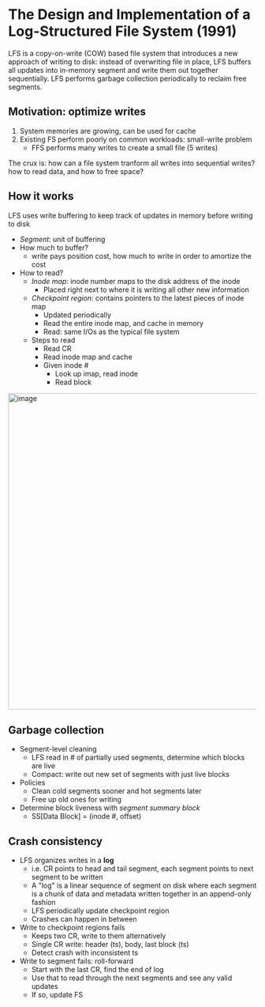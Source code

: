 # The Design and Implementation of a Log-Structured File System (1991) 
LFS is a copy-on-write (COW) based file system that introduces a new approach of writing to disk: instead of overwriting file in place, LFS buffers all updates into in-memory segment and write them out together sequentially. LFS performs garbage collection periodically to reclaim free segments.  

## Motivation: optimize writes 
1. System memories are growing, can be used for cache
2. Existing FS perform poorly on common workloads: small-write problem 
    *  FFS performs many writes to create a small file (5 writes)

The crux is: how can a file system tranform all writes into sequential writes? how to read data, and how to free space? 

## How it works 
LFS uses write buffering to keep track of updates in memory before writing to disk 
  *  _Segment_: unit of buffering
  *  How much to buffer?
      *  write pays position cost, how much to write in order to amortize the cost
  *  How to read?
      *  _Inode map_: inode number maps to the disk address of the inode
          *  Placed right next to where it is writing all other new information
      *  _Checkpoint region_: contains pointers to the latest pieces of inode map
          *  Updated periodically
          *  Read the entire inode map, and cache in memory
          *  Read: same I/Os as the typical file system
      *  Steps to read
          *  Read CR
          *  Read inode map and cache
          *  Given inode #
              *  Look up imap, read inode
              *  Read block
<img width="640" alt="image" src="https://github.com/lynnliu030/os-prelim/assets/39693493/4969cc28-d5ca-406d-8c7d-465489935d71">
     
## Garbage collection 
*  Segment-level cleaning
    *  LFS read in # of partially used segments, determine which blocks are live
    *  Compact: write out new set of segments with just live blocks
*  Policies
    *  Clean cold segments sooner and hot segments later   
    *  Free up old ones for writing
*  Determine block liveness with _segment summary block_
    *  SS[Data Block] = (inode #, offset)
      
## Crash consistency 
*  LFS organizes writes in a **log**
    *  i.e. CR points to head and tail segment, each segment points to next segment to be written
    *  A "log" is a linear sequence of segment on disk where each segment is a chunk of data and metadata written together in an append-only fashion
    *  LFS periodically update checkpoint region
    *  Crashes can happen in between 
*  Write to checkpoint regions fails
    *  Keeps two CR, write to them alternatively
    *  Single CR write: header (ts), body, last block (ts)
    *  Detect crash with inconsistent ts 
*  Write to segment fails: roll-forward  
    *  Start with the last CR, find the end of log
    *  Use that to read through the next segments and see any valid updates
    *  If so, update FS  
